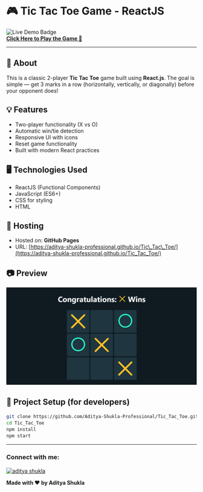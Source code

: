 🎮 Tic Tac Toe Game - ReactJS
=============================

![Live Demo Badge](https://img.shields.io/badge/Live-Demo-green?style=for-the-badge)  
[**Click Here to Play the Game 🚀**](https://aditya-shukla-professional.github.io/Tic_Tac_Toe/)

* * *

📌 About
--------

This is a classic 2-player **Tic Tac Toe** game built using **React.js**. The goal is simple — get 3 marks in a row (horizontally, vertically, or diagonally) before your opponent does!

💡 Features
-----------

*   Two-player functionality (X vs O)
*   Automatic win/tie detection
*   Responsive UI with icons
*   Reset game functionality
*   Built with modern React practices

🖥️ Technologies Used
---------------------

*   ReactJS (Functional Components)
*   JavaScript (ES6+)
*   CSS for styling
*   HTML

🚀 Hosting
----------

*   Hosted on: **GitHub Pages**
*   URL: [https://aditya-shukla-professional.github.io/Tic\_Tac\_Toe/](https://aditya-shukla-professional.github.io/Tic_Tac_Toe/)

📷 Preview
----------

![Tic Tac Toe Screenshot](preview.png)

📁 Project Setup (for developers)
---------------------------------

```bash
git clone https://github.com/Aditya-Shukla-Professional/Tic_Tac_Toe.git
cd Tic_Tac_Toe
npm install
npm start
```

* * *

### Connect with me:

<p align="left">
<a href="https://www.linkedin.com/in/aditya-shukla-8b3494341/" target="blank"><img align="center" src="https://raw.githubusercontent.com/rahuldkjain/github-profile-readme-generator/master/src/images/icons/Social/linked-in-alt.svg" alt="aditya shukla" height="30" width="40" /></a>
</p>

**Made with ❤️ by Aditya Shukla**
